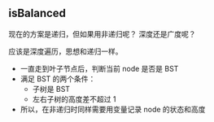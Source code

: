 ## isBalanced
现在的方案是递归，但如果用非递归呢？ 深度还是广度呢？

应该是深度遍历，思想和递归一样。
+ 一直走到叶子节点后，判断当前 node 是否是 BST
+ 满足 BST 的两个条件：
  + 子树是 BST
  + 左右子树的高度差不超过 1
+ 所以，在非递归时同样需要用变量记录 node 的状态和高度
